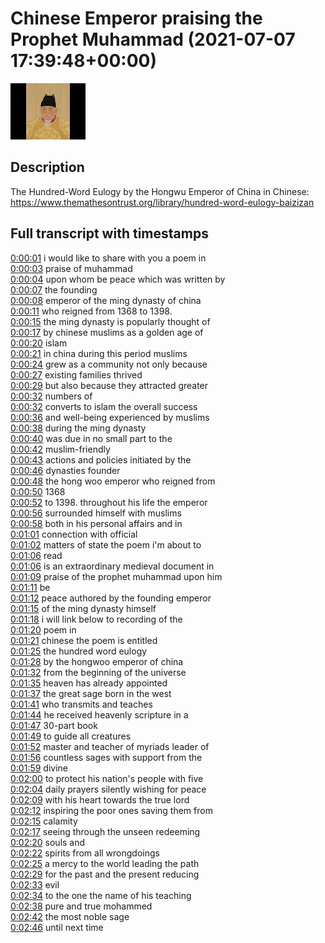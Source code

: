 # Chinese Emperor praising the Prophet Muhammad (2021-07-07 17:39:48+00:00)

![alt Chinese Emperor praising the Prophet Muhammad](aiGhgfLnNl4.jpg "Chinese Emperor praising the Prophet Muhammad")

## Description

The Hundred-Word Eulogy by the Hongwu Emperor of China in Chinese: 
https://www.themathesontrust.org/library/hundred-word-eulogy-baizizan



## Full transcript with timestamps

[0:00:01](https://youtu.be/aiGhgfLnNl4?t=1) i would like to share with you a poem in  
[0:00:03](https://youtu.be/aiGhgfLnNl4?t=3) praise of muhammad  
[0:00:04](https://youtu.be/aiGhgfLnNl4?t=4) upon whom be peace which was written by  
[0:00:07](https://youtu.be/aiGhgfLnNl4?t=7) the founding  
[0:00:08](https://youtu.be/aiGhgfLnNl4?t=8) emperor of the ming dynasty of china  
[0:00:11](https://youtu.be/aiGhgfLnNl4?t=11) who reigned from 1368 to 1398.  
[0:00:15](https://youtu.be/aiGhgfLnNl4?t=15) the ming dynasty is popularly thought of  
[0:00:17](https://youtu.be/aiGhgfLnNl4?t=17) by chinese muslims as a golden age of  
[0:00:20](https://youtu.be/aiGhgfLnNl4?t=20) islam  
[0:00:21](https://youtu.be/aiGhgfLnNl4?t=21) in china during this period muslims  
[0:00:24](https://youtu.be/aiGhgfLnNl4?t=24) grew as a community not only because  
[0:00:27](https://youtu.be/aiGhgfLnNl4?t=27) existing families thrived  
[0:00:29](https://youtu.be/aiGhgfLnNl4?t=29) but also because they attracted greater  
[0:00:32](https://youtu.be/aiGhgfLnNl4?t=32) numbers of  
[0:00:32](https://youtu.be/aiGhgfLnNl4?t=32) converts to islam the overall success  
[0:00:36](https://youtu.be/aiGhgfLnNl4?t=36) and well-being experienced by muslims  
[0:00:38](https://youtu.be/aiGhgfLnNl4?t=38) during the ming dynasty  
[0:00:40](https://youtu.be/aiGhgfLnNl4?t=40) was due in no small part to the  
[0:00:42](https://youtu.be/aiGhgfLnNl4?t=42) muslim-friendly  
[0:00:43](https://youtu.be/aiGhgfLnNl4?t=43) actions and policies initiated by the  
[0:00:46](https://youtu.be/aiGhgfLnNl4?t=46) dynasties founder  
[0:00:48](https://youtu.be/aiGhgfLnNl4?t=48) the hong woo emperor who reigned from  
[0:00:50](https://youtu.be/aiGhgfLnNl4?t=50) 1368  
[0:00:52](https://youtu.be/aiGhgfLnNl4?t=52) to 1398. throughout his life the emperor  
[0:00:56](https://youtu.be/aiGhgfLnNl4?t=56) surrounded himself with muslims  
[0:00:58](https://youtu.be/aiGhgfLnNl4?t=58) both in his personal affairs and in  
[0:01:01](https://youtu.be/aiGhgfLnNl4?t=61) connection with official  
[0:01:02](https://youtu.be/aiGhgfLnNl4?t=62) matters of state the poem i'm about to  
[0:01:06](https://youtu.be/aiGhgfLnNl4?t=66) read  
[0:01:06](https://youtu.be/aiGhgfLnNl4?t=66) is an extraordinary medieval document in  
[0:01:09](https://youtu.be/aiGhgfLnNl4?t=69) praise of the prophet muhammad upon him  
[0:01:11](https://youtu.be/aiGhgfLnNl4?t=71) be  
[0:01:12](https://youtu.be/aiGhgfLnNl4?t=72) peace authored by the founding emperor  
[0:01:15](https://youtu.be/aiGhgfLnNl4?t=75) of the ming dynasty himself  
[0:01:18](https://youtu.be/aiGhgfLnNl4?t=78) i will link below to recording of the  
[0:01:20](https://youtu.be/aiGhgfLnNl4?t=80) poem in  
[0:01:21](https://youtu.be/aiGhgfLnNl4?t=81) chinese the poem is entitled  
[0:01:25](https://youtu.be/aiGhgfLnNl4?t=85) the hundred word eulogy  
[0:01:28](https://youtu.be/aiGhgfLnNl4?t=88) by the hongwoo emperor of china  
[0:01:32](https://youtu.be/aiGhgfLnNl4?t=92) from the beginning of the universe  
[0:01:35](https://youtu.be/aiGhgfLnNl4?t=95) heaven has already appointed  
[0:01:37](https://youtu.be/aiGhgfLnNl4?t=97) the great sage born in the west  
[0:01:41](https://youtu.be/aiGhgfLnNl4?t=101) who transmits and teaches  
[0:01:44](https://youtu.be/aiGhgfLnNl4?t=104) he received heavenly scripture in a  
[0:01:47](https://youtu.be/aiGhgfLnNl4?t=107) 30-part book  
[0:01:49](https://youtu.be/aiGhgfLnNl4?t=109) to guide all creatures  
[0:01:52](https://youtu.be/aiGhgfLnNl4?t=112) master and teacher of myriads leader of  
[0:01:56](https://youtu.be/aiGhgfLnNl4?t=116) countless sages with support from the  
[0:01:59](https://youtu.be/aiGhgfLnNl4?t=119) divine  
[0:02:00](https://youtu.be/aiGhgfLnNl4?t=120) to protect his nation's people with five  
[0:02:04](https://youtu.be/aiGhgfLnNl4?t=124) daily prayers silently wishing for peace  
[0:02:09](https://youtu.be/aiGhgfLnNl4?t=129) with his heart towards the true lord  
[0:02:12](https://youtu.be/aiGhgfLnNl4?t=132) inspiring the poor ones saving them from  
[0:02:15](https://youtu.be/aiGhgfLnNl4?t=135) calamity  
[0:02:17](https://youtu.be/aiGhgfLnNl4?t=137) seeing through the unseen redeeming  
[0:02:20](https://youtu.be/aiGhgfLnNl4?t=140) souls and  
[0:02:22](https://youtu.be/aiGhgfLnNl4?t=142) spirits from all wrongdoings  
[0:02:25](https://youtu.be/aiGhgfLnNl4?t=145) a mercy to the world leading the path  
[0:02:29](https://youtu.be/aiGhgfLnNl4?t=149) for the past and the present reducing  
[0:02:33](https://youtu.be/aiGhgfLnNl4?t=153) evil  
[0:02:34](https://youtu.be/aiGhgfLnNl4?t=154) to the one the name of his teaching  
[0:02:38](https://youtu.be/aiGhgfLnNl4?t=158) pure and true mohammed  
[0:02:42](https://youtu.be/aiGhgfLnNl4?t=162) the most noble sage  
[0:02:46](https://youtu.be/aiGhgfLnNl4?t=166) until next time  
